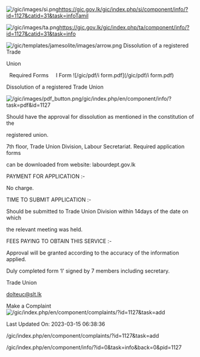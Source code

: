 <!-- Source: https://gic.gov.lk/gic/index.php/en/component/info/?id=1127&catid=31&task=info -->

![/gic/images/si.png](/gic/images/si.png)https://gic.gov.lk/gic/index.php/si/component/info/?id=1127&catid=31&task=infoTamil

![/gic/images/ta.png](/gic/images/ta.png)https://gic.gov.lk/gic/index.php/ta/component/info/?id=1127&catid=31&task=info

![/gic/templates/jamesolite/images/arrow.png](/gic/templates/jamesolite/images/arrow.png) Dissolution of a registered Trade

Union

  Required Forms     I Form ![/gic/pdf/i form.pdf](/gic/pdf/i form.pdf)

Dissolution of a registered Trade Union

![/gic/images/pdf_button.png](/gic/images/pdf_button.png)/gic/index.php/en/component/info/?task=pdf&id=1127

Should have the approval for dissolution as mentioned in the constitution of the

registered union.

7th floor, Trade Union Division, Labour Secretariat. Required application forms

can be downloaded from website: labourdept.gov.lk

PAYMENT FOR APPLICATION :-

No charge.

TIME TO SUBMIT APPLICATION :-

Should be submitted to Trade Union Division within 14days of the date on which

the relevant meeting was held.

FEES PAYING TO OBTAIN THIS SERVICE :-

Approval will be granted according to the accuracy of the information applied.

Duly completed form ‘I’ signed by 7 members including secretary.

Trade Union

dolteuc@slt.lk

Make a Complaint ![/gic/index.php/en/component/complaints/?id=1127&task=add](/gic/index.php/en/component/complaints/?id=1127&task=add)

Last Updated On: 2023-03-15 06:38:36

/gic/index.php/en/component/complaints/?id=1127&task=add

/gic/index.php/en/component/info/?id=0&task=info&back=0&pid=1127